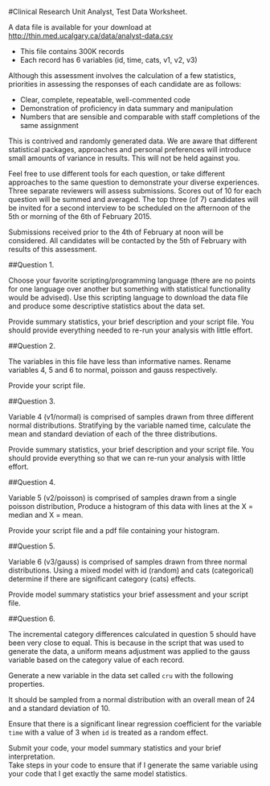 #Clinical Research Unit Analyst, Test Data Worksheet.

A data file is available for your download at http://thin.med.ucalgary.ca/data/analyst-data.csv

  - This file contains 300K records
  - Each record has 6 variables (id, time, cats, v1, v2, v3)

Although this assessment involves the calculation of a few statistics, priorities in assessing the responses of each candidate are as follows:

  - Clear, complete, repeatable, well-commented code
  - Demonstration of proficiency in data summary and manipulation
  - Numbers that are sensible and comparable with staff completions of the same assignment

This is contrived and randomly generated data.  We are aware that different statistical packages, approaches and personal preferences will introduce small amounts of variance in results.  This will not be held against you.  

Feel free to use different tools for each question, or take different approaches to the same question to demonstrate your diverse experiences.  Three separate reviewers will assess submissions. Scores out of 10 for each question will be summed and averaged.  The top three (of 7) candidates will be invited for a second interview to be scheduled on the afternoon of the 5th or morning of the 6th of February 2015. 

Submissions received prior to the 4th of February at noon will be considered.  All candidates will be contacted by the 5th of February with results of this assessment.

##Question 1.  

Choose your favorite scripting/programming language (there are no points for one language over another but something with statistical functionality would be advised).  Use this scripting language to download the data file and produce some descriptive statistics about the data set.

Provide summary statistics, your brief description and your script file.  You should provide everything needed to re-run your analysis with little effort.  

##Question 2.  

The variables in this file have less than informative names. Rename variables 4, 5 and 6 to normal, poisson and gauss respectively.

Provide your script file.

##Question 3.

Variable 4 (v1/normal) is comprised of samples drawn from three different normal distributions.  Stratifying by the variable named time, calculate the mean and standard deviation of each of the three distributions.

Provide summary statistics, your brief description and your script file.  You should provide everything so that we can re-run your analysis with little effort. 

##Question 4.

Variable 5 (v2/poisson) is comprised of samples drawn from a single poisson distribution, Produce a histogram of this data with lines at the X = median and X = mean.

Provide your script file and a pdf file containing your histogram.

##Question 5. 

Variable 6 (v3/gauss) is comprised of samples drawn from three normal distributions.  Using a mixed model with id (random) and cats (categorical) determine if there are significant category (cats) effects.  

Provide model summary statistics your brief assessment and your script file.


##Question 6. 

The incremental category differences calculated in question 5 should have been very close to equal.  This is because in the script that was used to generate the data, a uniform means adjustment was applied to the gauss variable based on the category value of each record.

Generate a new variable in the data set called `cru` with the following properties.  

It should be sampled from a normal distribution with an overall mean of 24 and a standard deviation of 10.

Ensure that there is a significant linear regression coefficient for the variable `time` with a value of 3 when `id` is treated as a random effect.

Submit your code, your model summary statistics and your brief interpretation.  
Take steps in your code to ensure that if I generate the same variable using your code that I get exactly the same model statistics.


